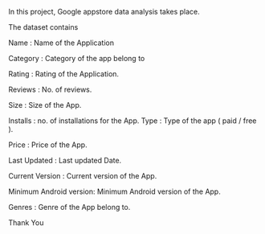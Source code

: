In this project, Google appstore data analysis takes place.

The dataset contains

Name : Name of the Application

Category : Category of the app belong to

Rating : Rating of the Application.

Reviews : No. of reviews.

Size : Size of the App.

Installs : no. of installations for the App. Type : Type of the app ( paid / free ).

Price : Price of the App.

Last Updated : Last updated Date.

Current Version : Current version of the App.

Minimum Android version: Minimum Android version of the App.

Genres : Genre of the App belong to.

Thank You
